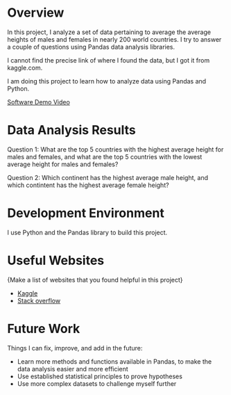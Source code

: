 # Overview

In this project, I analyze a set of data pertaining to average the average 
heights of males and females in nearly 200 world countries. I try to 
answer a couple of questions using Pandas data analysis libraries.

I cannot find the precise link of where I found the data, but I got it from kaggle.com.

I am doing this project to learn how to analyze data using Pandas and Python.

[Software Demo Video](http://youtube.link.goes.here)

# Data Analysis Results

Question 1: What are the top 5 countries with the highest average height
             for males and females, and what are the top 5 countries
             with the lowest average height for males and females?

Question 2: Which continent has the highest average male height,
            and which contintent has the highest average female
            height?

# Development Environment

I use Python and the Pandas library to build this project.

# Useful Websites

{Make a list of websites that you found helpful in this project}
* [Kaggle](https://www.kaggle.com/datasets)
* [Stack overflow](https://stackoverflow.com/)

# Future Work

Things I can fix, improve, and add in the future:
* Learn more methods and functions available in Pandas, to make 
  the data analysis easier and more efficient
* Use established statistical principles to prove hypotheses
* Use more complex datasets to challenge myself further